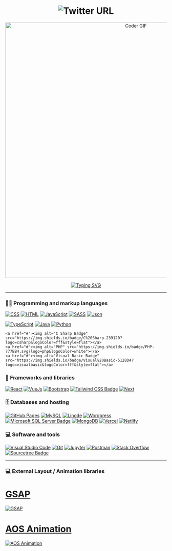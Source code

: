 <h1 align="center">
   <img alt="Twitter URL" src="https://user-images.githubusercontent.com/101183496/185799998-d500c405-70c6-4619-ad5f-8419f27550b2.png">
</h1>

<p align="center">
<img src="https://media.giphy.com/media/SWoSkN6DxTszqIKEqv/giphy.gif" alt="Coder GIF" width="800">
</p>

<p align="center">
<a href="https://git.io/typing-svg"><img src="https://readme-typing-svg.herokuapp.com?font=Fira+Code&size=40&pause=1000&vCenter=true&width=820&height=60&lines=Software+Developer+%2F+Web+Developer" alt="Typing SVG" /></a>
</p>

<hr>

### 👨‍💻 Programming and markup languages

<p>
   
   <a href="#"><img alt="CSS" src="https://img.shields.io/badge/CSS-1572B6.svg?logo=css3&logoColor=white"></a>
   <a href="#"><img alt="HTML" src="https://img.shields.io/badge/HTML-E34F26.svg?logo=html5&logoColor=white"></a>
   <a href="#"><img alt="JavaScript" src="https://img.shields.io/badge/JavaScript-F7DF1E.svg?logo=javascript&logoColor=white"></a>
   <a href="#"><img alt="SASS" src="https://img.shields.io/badge/Sass-hotpink.svg?logo=SASS&logoColor=white"></a>
   <a href="#"><img alt="Json" src="https://img.shields.io/badge/json-5E5C5C?logo=json&logoColor=yellow"></a>
  
   <a href="#"><img alt="TypeScript" src="https://img.shields.io/badge/TypeScript-007ACC.svg?logo=typescript&logoColor=white"></a>
   <a href="#"><img alt="Java" src="https://custom-icon-badges.herokuapp.com/badge/Java-007396.svg?logo=java&logoColor=white"></a>
   <a href="#"><img alt="Python" src="https://img.shields.io/badge/Python-14354C.svg?logo=python&logoColor=white"></a>
   <!-- <a href="#"><img alt="Scratch" src="https://img.shields.io/badge/Scratch-4D97FF.svg?logo=scratch&logoColor=white"></a> -->
    <a href="#"><img alt="C Sharp Badge" src="https://img.shields.io/badge/C%20Sharp-239120?logo=csharp&logoColor=fff&style=flat"></a>
    <a href="#"><img alt="PHP" src="https://img.shields.io/badge/PHP-777BB4.svg?logo=php&logoColor=white"></a>
    <a href="#"><img alt="Visual Basic Badge" src="https://img.shields.io/badge/Visual%20Basic-512BD4?logo=visualbasic&logoColor=fff&style=flat"></a>
</p>

### 🧰 Frameworks and libraries
<a href="#"><img alt="React" src="https://img.shields.io/badge/React-20232a.svg?logo=react&logoColor=%2361DAFB"></a>
<a href="#"><img alt="VueJs" src="https://img.shields.io/badge/-Vue-4fc08d?style=flat&logo=Vue.js&logoColor=fff"></a>
<a href="#"><img alt="Bootstrap" src="https://img.shields.io/badge/Bootstrap-7952B3.svg?logo=bootstrap&logoColor=white"></a>
<a href="#"><img alt="Tailwind CSS Badge" src="https://img.shields.io/badge/Tailwind%20CSS-06B6D4?logo=tailwindcss&logoColor=fff&style=flat"></a>
<a href="#"><img alt="Next" src="https://img.shields.io/badge/Next.js-000?logo=nextdotjs&logoColor=fff"></a>

<!-- <a href="#"><img alt="NumPy" src="https://img.shields.io/badge/Numpy-013243.svg?logo=numpy&logoColor=white"></a>
<a href="#"><img alt="Pandas" src="https://img.shields.io/badge/Pandas-150458.svg?logo=pandas&logoColor=white"></a> -->

### 🗄️ Databases and hosting
<a href="#"><img alt="GitHub Pages" src="https://img.shields.io/badge/GitHub%20Pages-327FC7.svg?logo=github&logoColor=white"></a>
<a href="#"><img alt="MySQL" src="https://img.shields.io/badge/MySQL-00f.svg?logo=mysql&logoColor=white"></a>
<a href="#"><img alt="Linode" src="https://img.shields.io/badge/Linode-00A95C?logo=linode&logoColor=fff"></a>
<a href="#"><img alt="Wordpress" src="https://img.shields.io/badge/Wordpress-21759B?logo=wordpress&logoColor=white"></a>
<a href="#"><img alt="Microsoft SQL Server Badge" src="https://img.shields.io/badge/Microsoft%20SQL%20Server-CC2927?logo=microsoftsqlserver&logoColor=fff&style=flat"></a>
<a href="#"><img alt="MongoDB" src="https://img.shields.io/badge/MongoDB-47A248?logo=mongodb&logoColor=fff"></a>
<a href="#"><img alt="Vercel" src="https://img.shields.io/badge/Vercel-000?logo=vercel&logoColor=fff"></a>
<a href="#"><img alt="Netlify" src="https://img.shields.io/badge/Netlify-00C7B7?logo=netlify&logoColor=fff"></a>

### 💻 Software and tools
<a href="#"><img alt="Visual Studio Code" src="https://img.shields.io/badge/Visual%20Studio%20Code-0078d7.svg?logo=visual-studio-code&logoColor=white"></a>
<a href="#"><img alt="Git" src="https://img.shields.io/badge/Git-F05033.svg?logo=git&logoColor=white"></a>
<a href="#"><img alt="Jupyter" src="https://img.shields.io/badge/Jupyter-F37626.svg?logo=Jupyter&logoColor=white"></a>
<a href="#"><img alt="Postman" src="https://img.shields.io/badge/Postman-FF6C37?logo=postman&logoColor=white"></a>
<a href="#"><img alt="Stack Overflow" src="https://img.shields.io/badge/-Stack%20Overflow-FE7A16?logo=stack-overflow&logoColor=white"></a>
<a href="#"><img alt="Sourcetree Badge" src="https://img.shields.io/badge/Sourcetree-0052CC?logo=sourcetree&logoColor=fff&style=flat"></a>
<hr>


### 💻 External Layout / Animation libraries

<a href="https://github.com/greensock/GSAP"><h1>GSAP</h1></a>
<a href="https://github.com/greensock/GSAP"><img alt="GSAP" src="https://lyrasoft.s3.amazonaws.com/simular/images/share/2b44928ae11fb9384c4cf38708677c48.jpg?5f7c1ebbdd588"></a>
<!--
   <a href="https://github.com/juliangarnier/anime"><h1>AnimeJS</h1></a>
   <a href="https://github.com/juliangarnier/anime"><img alt="GSAP" src="https://active-vision.ru/wa-data/public/blog/img/animejs-post-1.jpg"></a>
   
   <a href="https://github.com/locomotivemtl/locomotive-scroll"><h1>Locomotive Scroll</h1></a>
   <a href="https://github.com/locomotivemtl/locomotive-scroll"><img alt="Locomotive Scroll" src="https://user-images.githubusercontent.com/36262701/139226385-971c0930-45f2-4ab3-9f9f-a6b33734d992.png"></a>
-->
<a href="https://michalsnik.github.io/aos/"><h1>AOS Animation</h1></a>
<a href="https://michalsnik.github.io/aos/"><img alt="AOS Animation" src="https://user-images.githubusercontent.com/101183496/190854971-60005e0a-162c-46df-9c47-8356861fdc22.png"></a>

